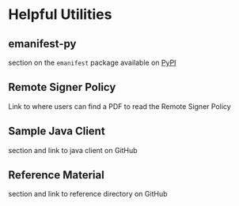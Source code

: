 # Helpful Utilities

## emanifest-py

section on the `emanifest` package available on [PyPI](https://pypi.org/project/emanifest/)

## Remote Signer Policy

Link to where users can find a PDF to read the Remote Signer Policy

## Sample Java Client

section and link to java client on GitHub

## Reference Material
section and link to reference directory on GitHub
